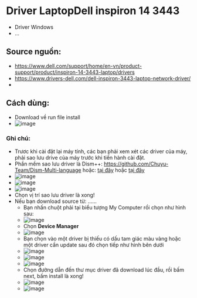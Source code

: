 # Driver LaptopDell inspiron 14 3443
- Driver Windows
- ...

## Source nguồn:
- https://www.dell.com/support/home/en-vn/product-support/product/inspiron-14-3443-laptop/drivers
- https://www.drivers-dell.com/dell-inspiron-3443-laptop-network-driver/
- 

## Cách dùng:
  - Download về run file install
  - ![image](https://github.com/BsNgChiThanh/DriverLaptopXiaomiMiBook12.5/assets/82578024/ef25095f-486a-445b-b2d1-ff439f38be06)

### Ghi chú:
- Trươc khi cài đặt lại máy tính, các bạn phải xem xét các driver của máy, phải sao lưu drive của máy trước khi tiến hành cài đặt.
- Phần mềm sao lưu driver là Dism++: https://github.com/Chuyu-Team/Dism-Multi-language hoặc: [tại đây](https://drive.google.com/drive/folders/1bC_pRgyoGk80uFmXOe-_qQ6kr9mc0GKT?usp=sharing) hoặc [tại đây](https://raw.githubusercontent.com/BsNgChiThanh/DriverLaptopXiaomiMiBook12.5/IMP/Dism%2B%2B10.1.1002.rar)
- ![image](https://github.com/BsNgChiThanh/DriverLaptopXiaomiMiBook12.5/assets/82578024/a8eef597-9094-41f4-986a-2d980c55d715)
- ![image](https://github.com/BsNgChiThanh/DriverLaptopXiaomiMiBook12.5/assets/82578024/6a4a5411-4708-4040-a95a-1d3d969a5e34)
- ![image](https://github.com/BsNgChiThanh/DriverLaptopXiaomiMiBook12.5/assets/82578024/d0616fe7-411a-4497-b3a9-107d90544a78)
- Chọn vị trí sao lưu driver là xong!
- Nếu bạn download source từ: ......
  - Bạn nhấn chuột phải tại biểu tượng My Computer rồi chọn như hình sau:
  - ![image](https://github.com/BsNgChiThanh/DriverLaptopXiaomiMiBook12.5/assets/82578024/3b597b5b-0f7d-4949-b580-805a159480b8)
  - Chọn **Device Manager**
  - ![image](https://github.com/BsNgChiThanh/DriverLaptopXiaomiMiBook12.5/assets/82578024/1d117a38-1e6a-4c76-90d3-47a24fa6090e)
  - Bạn chọn vào một driver bị thiếu có dấu tam giác màu vàng hoặc một driver cần update sau đó chọn tiếp như hình bên dưới
  - ![image](https://github.com/BsNgChiThanh/DriverLaptopXiaomiMiBook12.5/assets/82578024/4e5bf0f2-9b46-4ca9-95e3-90c96c22fe0d)
  - ![image](https://github.com/BsNgChiThanh/DriverLaptopXiaomiMiBook12.5/assets/82578024/5e18badf-d7db-480e-a51a-ca3e10c5e77d)
  - ![image](https://github.com/BsNgChiThanh/DriverLaptopXiaomiMiBook12.5/assets/82578024/2c85dce2-6738-4606-91c4-4ff279d35499)
  - Chọn đường dẫn đến thư mục driver đã download lúc đầu, rồi bấm next, bấm install là xong!
  - ![image](https://github.com/BsNgChiThanh/DriverLaptopXiaomiMiBook12.5/assets/82578024/e26284d2-a230-4f08-b338-0054d3156708)
  - ![image](https://github.com/BsNgChiThanh/DriverLaptopXiaomiMiBook12.5/assets/82578024/3e839f57-2b0b-470a-94ae-99be73577f4c)
